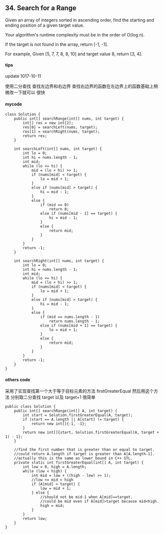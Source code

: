 ##  34. Search for a Range

Given an array of integers sorted in ascending order, find the starting and ending position of a given target value.

Your algorithm's runtime complexity must be in the order of O(log n).

If the target is not found in the array, return [-1, -1].

For example,
Given [5, 7, 7, 8, 8, 10] and target value 8,
return [3, 4].

#### tips
update 1017-10-11

使用二分查找 查找左边界和右边界 查找右边界的函数在左边界上的函数基础上稍微改一下就可以 很快

#### mycode
```
class Solution {
    public int[] searchRange(int[] nums, int target) {
        int[] res = new int[2];
        res[0] = searchLeft(nums, target);
        res[1] = searchRight(nums, target);
        return res;
    }

    int searchLeft(int[] nums, int target) {
        int lo = 0;
        int hi = nums.length - 1;
        int mid;
        while (lo <= hi) {
            mid = (lo + hi) >> 1;
            if (nums[mid] < target) {
                lo = mid + 1;
            }
            else if (nums[mid] > target) {
                hi = mid - 1;
            }
            else {
                if (mid == 0)
                    return 0;
                else if (nums[mid - 1] == target) {
                    hi = mid - 1;
                }
                else {
                    return mid;
                }
            }
        }
        return -1;
    }

    int searchRight(int[] nums, int target) {
        int lo = 0;
        int hi = nums.length - 1;
        int mid;
        while (lo <= hi) {
            mid = (lo + hi) >> 1;
            if (nums[mid] < target) {
                lo = mid + 1;
            }
            else if (nums[mid] > target) {
                hi = mid - 1;
            }
            else {
                if (mid == nums.length - 1)
                    return nums.length - 1;
                else if (nums[mid + 1] == target) {
                    lo = mid + 1;
                }
                else {
                    return mid;
                }
            }
        }
        return -1;
    }
}
```
#### others code
采用了实现查找第一个大于等于目标元素的方法   firstGreaterEqual
然后用这个方法 分别取二分查找 target 以及 target+1  很简单
```
public class Solution {
	public int[] searchRange(int[] A, int target) {
		int start = Solution.firstGreaterEqual(A, target);
		if (start == A.length || A[start] != target) {
			return new int[]{-1, -1};
		}
		return new int[]{start, Solution.firstGreaterEqual(A, target + 1) - 1};
	}

	//find the first number that is greater than or equal to target.
	//could return A.length if target is greater than A[A.length-1].
	//actually this is the same as lower_bound in C++ STL.
	private static int firstGreaterEqual(int[] A, int target) {
		int low = 0, high = A.length;
		while (low < high) {
			int mid = low + ((high - low) >> 1);
			//low <= mid < high
			if (A[mid] < target) {
				low = mid + 1;
			} else {
				//should not be mid-1 when A[mid]==target.
				//could be mid even if A[mid]>target because mid<high.
				high = mid;
			}
		}
		return low;
	}
}
```




